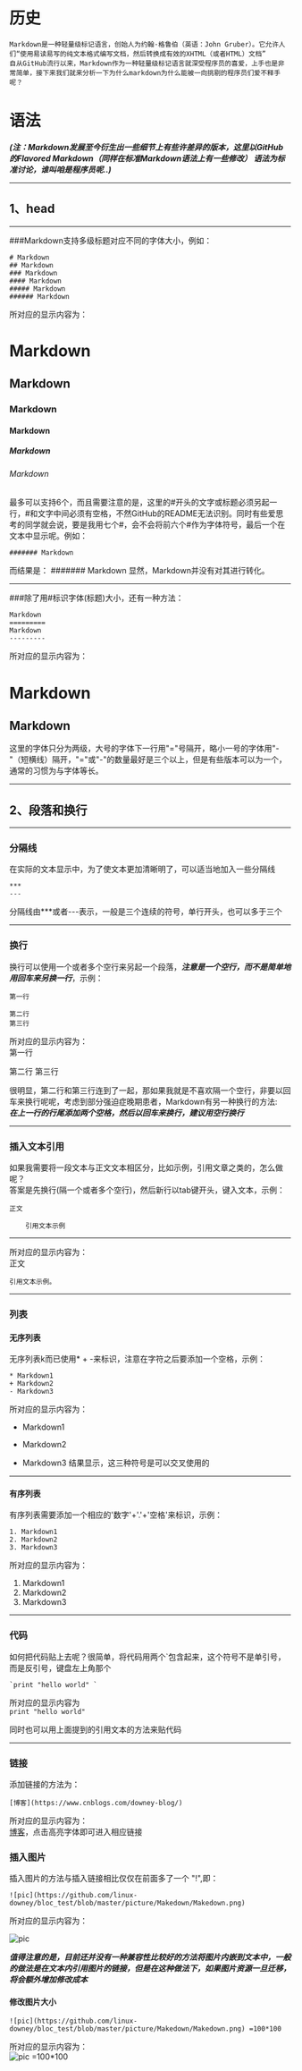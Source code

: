 # 历史

    Markdown是一种轻量级标记语言，创始人为约翰·格鲁伯（英语：John Gruber）。它允许人们“使用易读易写的纯文本格式编写文档，然后转换成有效的XHTML（或者HTML）文档”
    自从GitHub流行以来，Markdown作为一种轻量级标记语言就深受程序员的喜爱，上手也是非常简单，接下来我们就来分析一下为什么markdown为什么能被一向挑剔的程序员们爱不释手呢？


# 语法
***(注：Markdown发展至今衍生出一些细节上有些许差异的版本，这里以GitHub 的Flavored Markdown（同样在标准Markdown语法上有一些修改） 语法为标准讨论，谁叫咱是程序员呢..)***
***
## 1、head
***
###Markdown支持多级标题对应不同的字体大小，例如：

    # Markdown
    ## Markdown
    ### Markdown
    #### Markdown
    ##### Markdown
    ###### Markdown
所对应的显示内容为：
# Markdown  
## Markdown
### Markdown
#### Markdown
##### Markdown
###### Markdown
最多可以支持6个，而且需要注意的是，这里的#开头的文字或标题必须另起一行，#和文字中间必须有空格，不然GitHub的README无法识别。同时有些爱思考的同学就会说，要是我用七个#，会不会将前六个#作为字体符号，最后一个在文本中显示呢。例如：

    ####### Markdown
而结果是：
####### Markdown
显然，Markdown并没有对其进行转化。

***
###除了用#标识字体(标题)大小，还有一种方法：

    Markdown
    =========
    Markdown
    ---------

所对应的显示内容为：

Markdown
========
Markdown
--------
这里的字体只分为两级，大号的字体下一行用"="号隔开，略小一号的字体用"-"（短横线）隔开，"="或"-"的数量最好是三个以上，但是有些版本可以为一个，通常的习惯为与字体等长。
***

## 2、段落和换行
***
### 分隔线 
在实际的文本显示中，为了使文本更加清晰明了，可以适当地加入一些分隔线

    ***
    ---
分隔线由***或者---表示，一般是三个连续的符号，单行开头，也可以多于三个
***
### 换行
换行可以使用一个或者多个空行来另起一个段落，***注意是一个空行，而不是简单地用回车来另换一行***，示例：

    第一行

    第二行
    第三行
所对应的显示内容为：  
第一行

第二行
第三行

很明显，第二行和第三行连到了一起，那如果我就是不喜欢隔一个空行，非要以回车来换行呢呢，考虑到部分强迫症晚期患者，Markdown有另一种换行的方法:  
***在上一行的行尾添加两个空格，然后以回车来换行，建议用空行换行***  
***
### 插入文本引用
如果我需要将一段文本与正文文本相区分，比如示例，引用文章之类的，怎么做呢？  
答案是先换行(隔一个或者多个空行)，然后新行以tab键开头，键入文本，示例：

    正文

        引用文本示例
***
所对应的显示内容为：  
正文

    引用文本示例。
***

### 列表
#### 无序列表
无序列表k而已使用* + -来标识，注意在字符之后要添加一个空格，示例：  

    * Markdown1
    + Markdown2
    - Markdown3
所对应的显示内容为：  
* Markdown1
+ Markdown2
- Markdown3
结果显示，这三种符号是可以交叉使用的  
***
#### 有序列表
有序列表需要添加一个相应的'数字'+'.'+'空格'来标识，示例：  

    1. Markdown1   
    2. Markdown2  
    3. Markdown3  
所对应的显示内容为：  
1. Markdown1
2. Markdown2
3. Markdown3
****

### 代码
如何把代码贴上去呢？很简单，将代码用两个`包含起来，这个符号不是单引号，而是反引号，键盘左上角那个

    `print "hello world" `  
所对应的显示内容为  
`print "hello world"`

同时也可以用上面提到的引用文本的方法来贴代码

***
### 链接  
添加链接的方法为：
    
    [博客](https://www.cnblogs.com/downey-blog/)  
所对应的显示内容为：  
[博客](https://www.cnblogs.com/downey-blog/)，点击高亮字体即可进入相应链接  

### 插入图片
插入图片的方法与插入链接相比仅仅在前面多了一个 "!",即：  

    ![pic](https://github.com/linux-downey/bloc_test/blob/master/picture/Makedown/Makedown.png)  

所对应的显示内容为：  

![pic](https://github.com/linux-downey/bloc_test/blob/master/picture/Makedown/Makedown.png)  

***值得注意的是，目前还并没有一种兼容性比较好的方法将图片内嵌到文本中，一般的做法是在文本内引用图片的链接，但是在这种做法下，如果图片资源一旦迁移，将会额外增加修改成本***  
#### 修改图片大小  

    ![pic](https://github.com/linux-downey/bloc_test/blob/master/picture/Makedown/Makedown.png) =100*100
所对应的显示内容为：  
![pic](https://github.com/linux-downey/bloc_test/blob/master/picture/Makedown/Makedown.png) =100*100